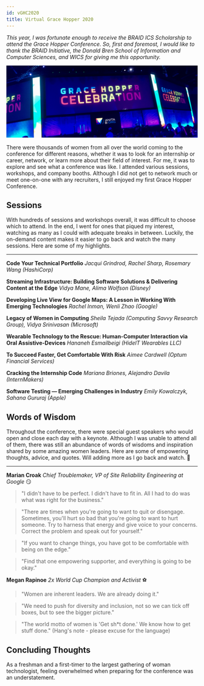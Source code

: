 ```yaml
---
id: vGHC2020
title: Virtual Grace Hopper 2020
---
```

*This year, I was fortunate enough to receive the BRAID ICS Scholarship to attend the Grace Hopper Conference. So, first and foremost, I would like to thank the BRAID Initiative, the Donald Bren School of Information and Computer Sciences, and WICS for giving me this opportunity.*

![Grace Hopper Banner](./assets/ghcbanner.jpg)

There were thousands of women from all over the world coming to the conference for different reasons, whether it was to look for an internship or career, network, or learn more about their field of interest. For me, it was to explore and see what a conference was like. I attended various sessions, workshops, and company booths. Although I did not get to network much or meet one-on-one with any recruiters, I still enjoyed my first Grace Hopper Conference. 

## Sessions
With hundreds of sessions and workshops overall, it was difficult to choose which to attend. In the end, I went for ones that piqued my interest, watching as many as I could with adequate breaks in between. Luckily, the on-demand content makes it easier to go back and watch the many sessions. Here are some of my highlights.

---

**Code Your Technical Portfolio** *Jacqui Grindrod, Rachel Sharp, Rosemary Wang (HashiCorp)*


**Streaming Infrastructure: Building Software Solutions & Delivering Content at the Edge** *Vidya Mane, Alima Wolfson (Disney)*


**Developing Live View for Google Maps: A Lesson in Working With Emerging Technologies** *Rachel Inman, Wenli Zhao (Google)*


**Legacy of Women in Computing** *Sheila Tejada (Computing Savvy Research Group), Vidya Srinivasan (Microsoft)*


**Wearable Technology to the Rescue: Human-Computer Interaction via Oral Assistive-Devices** *Hananeh Esmailbeigi (HideIT Wearables LLC)*


**To Succeed Faster, Get Comfortable With Risk** *Aimee Cardwell (Optum Financial Services)*


**Cracking the Internship Code** *Mariana Briones, Alejandro Davila (InternMakers)*


**Software Testing — Emerging Challenges in Industry** *Emily Kowalczyk, Sahana Gururaj (Apple)*


## Words of Wisdom
Throughout the conference, there were special guest speakers who would open and close each day with a keynote. Although I was unable to attend all of them, there was still an abundance of words of wisdoms and inspiration shared by some amazing women leaders. Here are some of empowering thoughts, advice, and quotes. Will adding more as I go back and watch. 🙌

---

**Marian Croak** *Chief Troublemaker, VP of Site Reliability Engineering at Google* 😏
> "I didn't have to be perfect. I didn't have to fit in. All I had to do was what was right for the business."

> "There are times when you're going to want to quit or disengage. Sometimes, you'll hurt so bad that you're going to want to hurt someone. Try to harness that energy and give voice to your concerns. Correct the problem and speak out for yourself."

> "If you want to change things, you have got to be comfortable with being on the edge."

> "Find that one empowering supporter, and everything is going to be okay."

**Megan Rapinoe** *2x World Cup Champion and Activist* ⚽
> "Women are inherent leaders. We are already doing it."

> "We need to push for diversity and inclusion, not so we can tick off boxes, but to see the bigger picture."

> "The world motto of women is 'Get sh\*t done.' We know how to get stuff done." (Hang's note - please excuse for the language)

## Concluding Thoughts 
As a freshman and a first-timer to the largest gathering of woman technologist, feeling overwhelmed when preparing for the conference was an understatement. 

